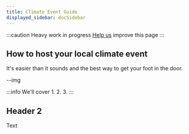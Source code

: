 ```yaml
---
title: Climate Event Guide 
displayed_sidebar: docSidebar
---
```

:::caution
Heavy work in progress
[Help us](contribute) improve this page
:::

## How to host your local climate event

It's easier than it sounds and the best way to get your foot in the door.

--img

:::info We'll cover
1.
2.
3.
:::

## Header 2

Text